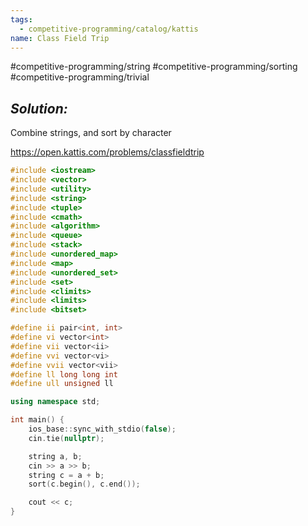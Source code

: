 ```yaml
---
tags:
  - competitive-programming/catalog/kattis
name: Class Field Trip
---
```

#competitive-programming/string
#competitive-programming/sorting
#competitive-programming/trivial
## _Solution:_
Combine strings, and sort by character

https://open.kattis.com/problems/classfieldtrip
```cpp
#include <iostream>
#include <vector>
#include <utility>
#include <string>
#include <tuple>
#include <cmath>
#include <algorithm>
#include <queue>
#include <stack>
#include <unordered_map>
#include <map>
#include <unordered_set>
#include <set>
#include <climits>
#include <limits>
#include <bitset>

#define ii pair<int, int>
#define vi vector<int>
#define vii vector<ii>
#define vvi vector<vi>
#define vvii vector<vii>
#define ll long long int
#define ull unsigned ll

using namespace std;

int main() {
    ios_base::sync_with_stdio(false);
    cin.tie(nullptr);

    string a, b;
    cin >> a >> b;
    string c = a + b;
    sort(c.begin(), c.end());

    cout << c;
}
```
